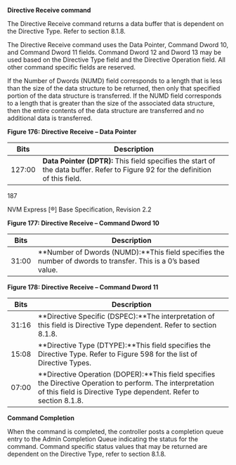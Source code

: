 ﻿
**Directive Receive command**


The Directive Receive command returns a data buffer that is dependent on the Directive Type. Refer to
section 8.1.8.


The Directive Receive command uses the Data Pointer, Command Dword 10, and Command Dword 11
fields. Command Dword 12 and Dword 13 may be used based on the Directive Type field and the Directive
Operation field. All other command specific fields are reserved.


If the Number of Dwords (NUMD) field corresponds to a length that is less than the size of the data structure
to be returned, then only that specified portion of the data structure is transferred. If the NUMD field
corresponds to a length that is greater than the size of the associated data structure, then the entire contents
of the data structure are transferred and no additional data is transferred.


**Figure 176: Directive Receive – Data Pointer**

|Bits|Description|
|---|---|
|127:00|**Data Pointer (DPTR):** This field specifies the start of the data buffer. Refer to Figure 92 for the definition<br>of this field.|



187


NVM Express [®] Base Specification, Revision 2.2


**Figure 177: Directive Receive – Command Dword 10**

|Bits|Description|
|---|---|
|31:00|**Number of Dwords (NUMD):**This field specifies the number of dwords to transfer. This is a 0’s based<br>value.|



**Figure 178: Directive Receive – Command Dword 11**

|Bits|Description|
|---|---|
|31:16|**Directive Specific (DSPEC):**The interpretation of this field is Directive Type dependent. Refer to section<br>8.1.8.|
|15:08|**Directive Type (DTYPE):**This field specifies the Directive Type. Refer to Figure 598 for the list of<br>Directive Types.|
|07:00|**Directive Operation (DOPER):**This field specifies the Directive Operation to perform. The interpretation<br>of this field is Directive Type dependent. Refer to section 8.1.8.|



**Command Completion**


When the command is completed, the controller posts a completion queue entry to the Admin Completion
Queue indicating the status for the command. Command specific status values that may be returned are
dependent on the Directive Type, refer to section 8.1.8.

